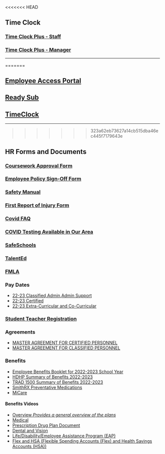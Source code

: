 <<<<<<< HEAD
## Time Clock
### [Time Clock Plus - Staff](https://151866.tcplusondemand.com/app/webclock/#/EmployeeLogOn/151866)
### [Time Clock Plus - Manager](https://151866.tcplusondemand.com/app/manager/#/ManagerLogOn/151866)
---



=======


## [Employee Access Portal](https://laurelpublicschoolsmt.tylerportico.com/tesp/employee-selfservice/)

## [Ready Sub](https://app.readysub.com/account/login)

## [TimeClock](https://151866.tcplusondemand.com/app/webclock/#/EmployeeLogOn/151866)



---

>>>>>>> 323a62eb73627a14cb515dba46ec445f7179643e
## HR Forms and Documents

### [Coursework Approval Form](https://www.laurel.k12.mt.us/fs/resource-manager/view/cae485a8-2c02-4174-bb83-8ecd246d4445)
### [Employee Policy Sign-Off Form](https://www.laurel.k12.mt.us/fs/resource-manager/view/9cc21471-fc52-47de-ad25-b682344ab5cb)
### [Safety Manual](https://resources.finalsite.net/images/v1650575446/laurelk12mtus/tlslnc8tfdgcfoqivdzw/safetymanual.pdf)
### [First Report of Injury Form](https://drive.google.com/file/d/137CP-Q2RBgs3rennaCiFFhtjZRe-Wg29/view)
### [Covid FAQ](https://drive.google.com/file/d/1hR_vNjowfp8Vtx0lyYRyLrfBC0t4wB2Z/view?usp=sharing)
### [COVID Testing Available in Our Area](https://drive.google.com/file/d/1X6DnxIdqhWRgTI-qctizsMAkhFKpIJD_/view?usp=sharing)
### [SafeSchools](https://laurel-mt.safeschools.com/login)
### [TalentEd](https://laurel.tedk12.com/sso/account/login?)
### [FMLA](https://www.dol.gov/agencies/whd/fmla)
### Pay Dates
- [22-23 Classified,Admin,Admin Support](https://drive.google.com/file/d/13_Niws7cip5SgNld7spaDUi_4ulwgntl/view?usp=sharing)
- [22-23 Certified](https://drive.google.com/file/d/13Z1QbD2J3hoGUPUOSeDjOD_eynO7wQ9b/view?usp=sharing)
- [22-23 Extra-Curricular and Co-Curricular ](https://drive.google.com/file/d/1g9pcZ92bZbBjr19IvaR6pjVB47bxRPwf/view?usp=sharing)
### [Student Teacher Registration](https://www.laurel.k12.mt.us/fs/form-manager/view/868ae1f4-545b-4f0a-91e4-e7fabd209c27)



### Agreements
- [MASTER AGREEMENT FOR CERTIFIED PERSONNEL](https://www.laurel.k12.mt.us/fs/resource-manager/view/f4af7eaa-dd6a-4ce4-8e39-e7ed9609ca12)
- [MASTER AGREEMENT FOR CLASSIFIED PERSONNEL](https://www.laurel.k12.mt.us/fs/resource-manager/view/e3395a64-bb4b-4436-b374-93c430eaee8a)
### Benefits 
- [Employee Benefits Booklet for 2022-2023 School Year](https://drive.google.com/file/d/1OHeVbgBLJzXhuyKSBXQcbSSlMAmh3dyt/view?usp=sharing)
- [HDHP Summary of Benefits 2022-2023](https://drive.google.com/file/d/139VfL-11qU7KExs0lU62Fs6Qb2oqyuGH/view?usp=sharing)
- [TRAD 1500 Summary of Benefits 2022-2023](https://drive.google.com/file/d/1386UkWa3QZ08m5yST-AhOdPswYkV4fzw/view?usp=sharing)
- [SmithRX Preventative Medications](https://www.laurel.k12.mt.us/fs/resource-manager/view/59745dc7-76f5-4779-9859-d4be921bf9b2)
- [MiCare](https://mibenefits.ebms.com/auth/login)
#### Benefits Videos
- [Overview *Provides a general overview of the plans*](https://leavitt.zoom.us/rec/play/57URkfleRw1VFDQIuKroPmhm4AsqlkkkzWTpNuqnLOdwT_p8UbDonUOh9SozZdiD6-s9Icslj-QBQZwO.FWmk3tziVXlEixDe?startTime=1620753636000&_x_zm_rtaid=fmd6Zhj-RI6H65jo-aFcWg.1620853605726.867552f75eae7aa0d1a5b4ad304d6978&_x_zm_rhtaid=816)
- [Medical](https://leavitt.zoom.us/rec/play/hQLIsdfJ6UVFU-cbr1WzYc3_TWXRY1vqkdgNSfX2UyDcShE3Mf-_lNVpuFBqfLYC2TKjbJUlWbbvT_1v.ei4Dx2yoBeJ5wg2S?startTime=1620754103000&_x_zm_rtaid=fmd6Zhj-RI6H65jo-aFcWg.1620853605726.867552f75eae7aa0d1a5b4ad304d6978&_x_zm_rhtaid=816)
- [Prescription Drug Plan Document](https://www.laurel.k12.mt.us/fs/resource-manager/view/b699f179-30e1-4fc3-ab35-e1e58ad35b70)
- [Dental and Vision](https://leavitt.zoom.us/rec/play/_UUhqJ8dK3kt09akNp6qj85YEEknPNRXReGkxN9DtQuxjwW1W1gKsT3Z9dd5-orDqF1uOcTGMxgr0n4D.xsBz05gL5u0iSYL0?startTime=1620754719000&_x_zm_rtaid=fmd6Zhj-RI6H65jo-aFcWg.1620853605726.867552f75eae7aa0d1a5b4ad304d6978&_x_zm_rhtaid=816)
- [Life/Disability/Employee Assistance Program (EAP)](https://leavitt.zoom.us/rec/play/HsxSmDZ2qWAqE-7lyF0oshY9p3X0PxsTN2je2EZ_BzR2IekJ_Cragn3hBhwZ56PjMM0lQP0UC80kAAwg.m3crkAjBiykdGYoi?startTime=1620755020000&_x_zm_rtaid=fmd6Zhj-RI6H65jo-aFcWg.1620853605726.867552f75eae7aa0d1a5b4ad304d6978&_x_zm_rhtaid=816)
- [Flex and HSA (Flexible Spending Accounts (Flex) and Health Savings Accounts (HSA))](https://leavitt.zoom.us/rec/play/9ONwDNSUXsTpUvTsbflI2YTs1hSrVykxbk4Ry0Yb7HpdHTMfkD6-slpRFBjsaDBolfMKd_MKlotijgHc.AGRMlGCOpRtv8Zhx?startTime=1620755546000&_x_zm_rtaid=fmd6Zhj-RI6H65jo-aFcWg.1620853605726.867552f75eae7aa0d1a5b4ad304d6978&_x_zm_rhtaid=816)